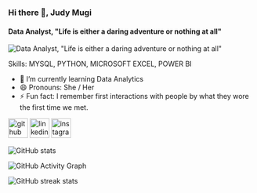 ### Hi there 👋, Judy Mugi 
#### Data Analyst, "Life is either a daring adventure or nothing at all"
![Data Analyst, "Life is either a daring adventure or nothing at all"](https://media-exp1.licdn.com/dms/image/C5616AQH7_A4wZVz4Tg/profile-displaybackgroundimage-shrink_350_1400/0/1660070800700?e=1665619200&v=beta&t=2a8OHt9XX3pCHnNwa1cwLqkMnEYZTdqLZkBI0AioQsw)


Skills: MYSQL, PYTHON, MICROSOFT EXCEL, POWER BI

- 🌱 I’m currently learning Data Analytics 
- 😄 Pronouns: She / Her 
- ⚡ Fun fact: I remember first interactions with people by what they wore the first time we met. 


[<img src='https://cdn.jsdelivr.net/npm/simple-icons@3.0.1/icons/github.svg' alt='github' height='40'>](https://github.com/Purpjudy)  [<img src='https://cdn.jsdelivr.net/npm/simple-icons@3.0.1/icons/linkedin.svg' alt='linkedin' height='40'>](https://www.linkedin.com/in/Judymugi/)  [<img src='https://cdn.jsdelivr.net/npm/simple-icons@3.0.1/icons/instagram.svg' alt='instagram' height='40'>](https://www.instagram.com/JudyMugi/)  

![GitHub stats](https://github-readme-stats.vercel.app/api?username=Purpjudy&show_icons=true)  

![GitHub Activity Graph](https://activity-graph.herokuapp.com/graph?username=Purpjudy)  

![GitHub streak stats](https://github-readme-streak-stats.herokuapp.com/?user=Purpjudy)  

